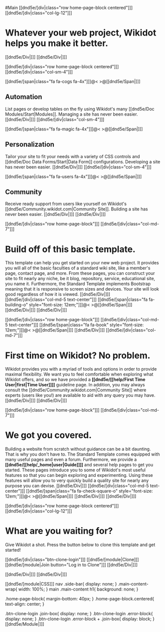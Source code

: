 #Main
[[dnd5e/[div\|class="row home-page-block centered"]]]
[[dnd5e/[div\|class="col-lg-12"]]]
# Whatever your web project, Wikidot helps you make it better.
[[dnd5e/Div\|]]]
[[dnd5e/Div\|]]]

[[dnd5e/[div\|class="row home-page-block centered"]]]
[[dnd5e/[div\|class="col-sm-4"]]]

[[dnd5e/[span\|class="fa fa-cogs fa-4x"]]]@<&nbsp;>@[[dnd5e/Span\|]]]

## Automation

List pages or develop tables on the fly using Wikidot's many [[dnd5e/Doc Modules/Start\|Modules]].  Managing a site has never been easier.
[[dnd5e/Div\|]]]
[[dnd5e/[div\|class="col-sm-4"]]]

[[dnd5e/[span\|class="fa fa-magic fa-4x"]]]@<&nbsp;>@[[dnd5e/Span\|]]]

## Personalization

Tailor your site to fit your needs with a variety of CSS controls and [[dnd5e/Doc Data Forms/Start\|Data Form]] configurations.  Developing a site has never been easier.
[[dnd5e/Div\|]]]
[[dnd5e/[div\|class="col-sm-4"]]]

[[dnd5e/[span\|class="fa fa-users fa-4x"]]]@<&nbsp;>@[[dnd5e/Span\|]]]

## Community

Receive ready support from users like yourself on Wikidot's [[dnd5e/Community.wikidot.com\|Community Site]].  Building a site has never been easier.
[[dnd5e/Div\|]]]
[[dnd5e/Div\|]]]


[[dnd5e/[div\|class="row home-page-block"]]]
[[dnd5e/[div\|class="col-md-7"]]]
# Build off of this basic template.

This template can help you get started on your new web project.  It provides you will all of the basic faculties of a standard wiki site, like a member's page, contact page, and more.  From these pages, you can construct your site to fit nearly any niche, be it blog, repository, service, educational site, you name it.  Furthermore, the Standard Template implements Bootstrap meaning that it is responsive to screen sizes and devices.  Your site will look good regardless of how it is viewed.
[[dnd5e/Div\|]]]
[[dnd5e/[div\|class="col-md-5 text-center"]]]
[[dnd5e/[span\|class="fa fa-building-o" style="font-size: 12em;"]]]@<&nbsp;>@[[dnd5e/Span\|]]]
[[dnd5e/Div\|]]]
[[dnd5e/Div\|]]]


[[dnd5e/[div\|class="row home-page-block"]]]
[[dnd5e/[div\|class="col-md-5 text-center"]]]
[[dnd5e/[span\|class="fa fa-book" style="font-size: 12em;"]]]@<&nbsp;>@[[dnd5e/Span\|]]]
[[dnd5e/Div\|]]]
[[dnd5e/[div\|class="col-md-7"]]]
# First time on Wikidot?  No problem.

Wikidot provides you with a myriad of tools and options in order to provide maximal flexibility.  We want you to feel comfortable when exploring what Wikidot offers, and so we have provided a **[[dnd5e/[[help/First Time User|first\|Time User]]]]** guideline page.  In addition, you may always consult the [[dnd5e/Community.wikidot.com\|Community Site]] where experts (users like you!) are available to aid with any query you may have.
[[dnd5e/Div\|]]]
[[dnd5e/Div\|]]]


[[dnd5e/[div\|class="row home-page-block"]]]
[[dnd5e/[div\|class="col-md-7"]]]
# We got you covered.

Building a website from scratch without guidance can be a bit daunting.  That is why you don't have to.  The Standard Template comes equipped with many useful pages and even a forum.  Furthermore, we provide a **[[dnd5e/[[help/_home|user\|Guide]]]]** and several help pages to get you started.  These pages introduce you to some of Wikidot's most useful features so that you can begin exploring and experimenting.  Using these features will allow you to very quickly build a quality site for nearly any purpose you can devise.
[[dnd5e/Div\|]]]
[[dnd5e/[div\|class="col-md-5 text-center"]]]
[[dnd5e/[span\|class="fa fa-check-square-o" style="font-size: 12em;"]]]@<&nbsp;>@[[dnd5e/Span\|]]]
[[dnd5e/Div\|]]]
[[dnd5e/Div\|]]]


[[dnd5e/[div\|class="row home-page-block centered"]]]
[[dnd5e/[div\|class="col-lg-12"]]]
# What are you waiting for?

Give Wikidot a shot.  Press the button below to clone this template and get started!

[[dnd5e/[div\|class="btn-clone-login"]]]
[[dnd5e/[module\|Clone]]]
[[dnd5e/[module\|Join button="Log in to Clone"]]]
[[dnd5e/Div\|]]]

[[dnd5e/Div\|]]]
[[dnd5e/Div\|]]]

[[dnd5e/[module\|CSS]]]
nav .side-bar{  display: none; }
.main-content-wrap{  width: 100%; }
main .main-content h1{  background: none; }

.home-page-block{
    margin-bottom: 40px;
}
.home-page-block.centered{
    text-align: center;
}

.btn-clone-login .join-box{
    display: none;
}
.btn-clone-login .error-block{  display: none; }
.btn-clone-login .error-block + .join-box{  display: block; }
[[dnd5e/Module\|]]]